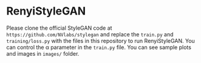 # RenyiStyleGAN
  
Please clone the official StyleGAN code at `https://github.com/NVlabs/stylegan` and replace the `train.py` and `training/loss.py` with
the files in this repository to run RenyiStyleGAN.
You can control the &alpha; parameter in the `train.py` file.
You can see sample plots and images in `images/` folder.
